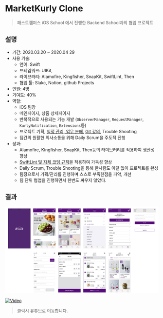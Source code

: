 # MarketKurly Clone

> 패스트캠퍼스 iOS School 에서 진행한 Backend School과의 협업 프로젝트  

## 설명

- 기간: 2020.03.20 ~ 2020.04 29
- 사용 기술:
  - 언어: Swift
  - 프레임워크: UIKit,
  - 라이브러리: Alamofire, Kingfisher, SnapKit, SwiftLint, Then
  - 협업 툴: Slakc, Notion, github Projects
- 인원: 4명
- 기여도: 40%
- 역할:
  - iOS 팀장
  - 메인페이지, 상품 상세페이지
  - 반복적으로 사용되는 기능 개발 (`ObserverManager`, `RequestManager`, `KurlyNotification`, `Extensions`등)
  - 프로젝트 기획, [일정 관리, 업무 분배](https://github.com/iOS-WPS-Team3/iOS-team3/projects), [Git 강의](https://www.notion.so/marketbroccoli/Git-Guide-4f89e0af659d4083bbefc43009a41016), Trouble Shooting
  - 팀간의 원활한 의사소통을 위해 Daily Scrum을 주도적 진행
- 성과:
  - Alamofire, Kingfisher, SnapKit, Then등의 라이브러리를 적용하여 생산성 향상
  - [SwiftLint 및 자체 코딩 규칙](https://www.notion.so/marketbroccoli/5afaab16f70d44de830a5d762a12db18)을 적용하여 가독성 향상
  - Daily Scrum, Trouble Shooting을 통해 한사람도 이탈 없이 프로젝트를 완성
  - 팀장으로서 기획/관리를 진행하며 스스로 부족한점을 파악, 개선
  - 팀 단위 협업을 진행하면서 한번도 싸우지 않았다. 
 
 
## 결과

 ![marketbroccoli](./assets/images.jpeg)
 
 [![Video](http://img.youtube.com/vi/bRYXommsyZU/0.jpg)](https://youtu.be/bRYXommsyZU)

> 클릭시 유튜브로 이동합니다.
